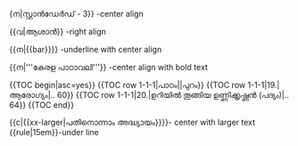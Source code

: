 {ന|സ്റ്റാൻഡേർഡ് - 3}} -center align

{{വ|ആശാൻ}} -right align

{{ന|{{bar}}}}   -underline with center align

{{ന|'''കേരള പാഠാവലി'''}} -center align with bold text

{{TOC begin|asc=yes}}
{{TOC row 1-1-1|പാഠം||പുറം}}
{{TOC row 1-1-1|19.|ആരോഗ്യം|..  60}}
{{TOC row 1-1-1|20.|ഉറിയിൽ തൂങ്ങിയ ഉണ്ണിക്കൃഷ്ണൻ (പദ്യം)|..  64}}
{{TOC end}}


{{c|{{xx-larger|പതിനൊന്നാം അദ്ധ്യായം}}}}- center with larger text
{{rule|15em}}-under line
